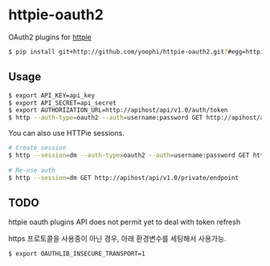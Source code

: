 httpie-oauth2
===============

OAuth2 plugins for [httpie](https://github.com/jkbr/httpie) 

```bash
$ pip install git+http://github.com/yoophi/httpie-oauth2.git?#egg=httpie_oauth2
```

Usage
-----

```bash
$ export API_KEY=api_key
$ export API_SECRET=api_secret
$ export AUTHORIZATION_URL=http://apihost/api/v1.0/auth/token
$ http --auth-type=oauth2 --auth=username:password GET http://apihost/api/v1.0/private/endpoint 
```

You can also use HTTPie sessions.

```bash
# Create session
$ http --session=dm --auth-type=oauth2 --auth=username:password GET http://apihost/api/v1.0/private/endpoint 
    
# Re-use auth
$ http --session=dm GET http://apihost/api/v1.0/private/endpoint 
```

TODO
----

httpie oauth plugins API does not permit yet to deal with token refresh

https 프로토콜을 사용중이 아닌 경우, 아래 환경변수를 세팅해서 사용가능.

```bash
$ export OAUTHLIB_INSECURE_TRANSPORT=1
```
